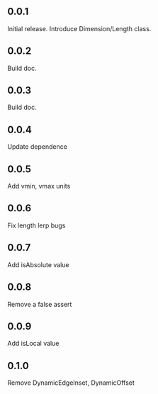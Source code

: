 ## 0.0.1

Initial release. Introduce Dimension/Length class.

## 0.0.2

Build doc. 

## 0.0.3

Build doc.

## 0.0.4

Update dependence

## 0.0.5

Add vmin, vmax units

## 0.0.6

Fix length lerp bugs

## 0.0.7

Add isAbsolute value

## 0.0.8

Remove a false assert

## 0.0.9

Add isLocal value

## 0.1.0

Remove DynamicEdgeInset, DynamicOffset